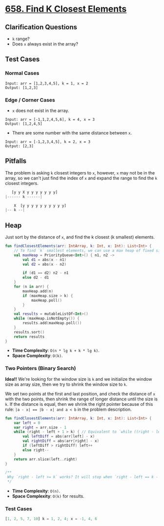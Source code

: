 # [658. Find K Closest Elements](https://leetcode.com/problems/find-k-closest-elements/description/)

## Clarification Questions
* `k` range?
* Does `x` always exist in the array?
 
## Test Cases
### Normal Cases
```
Input: arr = [1,2,3,4,5], k = 1, x = 2
Output: [1,2,3]
```
### Edge / Corner Cases
* `x` does not exist in the array.
```
Input: arr = [-1,1,2,4,5,6], k = 4, x = 3
Output: [1,2,4,5]
```
* There are some number with the same distance between `x`.
```
Input: arr = [-1,2,3,4,5], k = 2, x = 3
Output: [2,3]
```

## Pitfalls
The problem is asking `k` closest integers to `x`, however, `x` may not be in the array, so we can't just find the index of `x` and expand the range to find the `k` closest integers.
```js
   [y y X y y y y y y y]
|------ k ------|

    X  [y y y y y y y y y y]
|-- k --|
```

## Heap
Just sort by the distance of `x`, and find the k closest (k smallest) elements.

```kotlin
fun findClosestElements(arr: IntArray, k: Int, x: Int): List<Int> {
    // To find `k` smallest elements, we can use a max heap of fixed size `k`.
    val maxHeap = PriorityQueue<Int>() { n1, n2 -> 
        val d1 = abs(x - n1)
        val d2 = abs(x - n2)

        if (d1 == d2) n2 - n1
        else d2 - d1
    }
    for (n in arr) {
        maxHeap.add(n)
        if (maxHeap.size > k) {
            maxHeap.poll()
        }
    }
    val results = mutableListOf<Int>()
    while (maxHeap.isNotEmpty()) {
        results.add(maxHeap.poll())
    }
    results.sort()
    return results
}
```

* **Time Complexity**: `O(n * lg k + k * lg k)`.
* **Space Complexity**: `O(k)`.

### Two Pointers (Binary Search)
**Idea!!** We're looking for the window size is `k` and we initialize the window size as array size, then we try to shrink the window size to `k`.

We set two points at the first and last position, and check the distance of `x` with the two points, then shrink the range of longer distance until the size is `k`. If the distance is equal, then we shrink the right pointer because of this rule: `|a - x| == |b - x| and a < b` in the problem description.

```kotlin
fun findClosestElements(arr: IntArray, k: Int, x: Int): List<Int> {
    var left = 0
    var right = arr.size - 1
    while (right - left + 1 > k) { // Equivalent to `while ((right - left) >= k)`
        val leftDiff = abs(arr[left] - x)
        val rightDiff = abs(arr[right] - x)
        if (leftDiff > rightDiff) left++
        else right--
    }
    return arr.slice(left..right)
}

/**
 Why `right - left >= k` works? It will stop when `right - left == k - 1` which is equivalent to `right - left + 1 == k`.
 */
```

* **Time Complexity**: `O(n)`.
* **Space Complexity**: `O(k)` for results.

### Test Cases
```js
[1, 2, 5, 7, 10] k = 1, 2, 4; x = -1, 4, 6
```